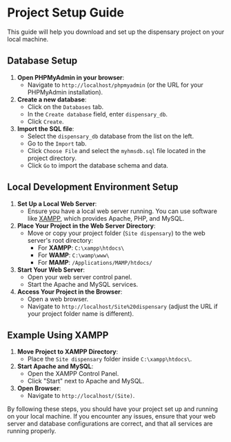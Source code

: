 # Project Setup Guide
This guide will help you download and set up the dispensary project on your local machine.

## Database Setup
1. **Open PHPMyAdmin in your browser**:
    - Navigate to `http://localhost/phpmyadmin` (or the URL for your PHPMyAdmin installation).
2. **Create a new database**:
    - Click on the `Databases` tab.
    - In the `Create database` field, enter `dispensary_db`.
    - Click `Create`.
3. **Import the SQL file**:
    - Select the `dispensary_db` database from the list on the left.
    - Go to the `Import` tab.
    - Click `Choose File` and select the `myhmsdb.sql` file located in the project directory.
    - Click `Go` to import the database schema and data.

## Local Development Environment Setup
1. **Set Up a Local Web Server**:
    - Ensure you have a local web server running. You can use software like [XAMPP](https://www.apachefriends.org/index.html), which provides Apache, PHP, and MySQL.
2. **Place Your Project in the Web Server Directory**:
    - Move or copy your project folder (`Site dispensary`) to the web server's root directory:
        - For **XAMPP**: `C:\xampp\htdocs\`
        - For **WAMP**: `C:\wamp\www\`
        - For **MAMP**: `/Applications/MAMP/htdocs/`
3. **Start Your Web Server**:
    - Open your web server control panel.
    - Start the Apache and MySQL services.
4. **Access Your Project in the Browser**:
    - Open a web browser.
    - Navigate to `http://localhost/Site%20dispensary` (adjust the URL if your project folder name is different).

## Example Using XAMPP
1. **Move Project to XAMPP Directory**:
    - Place the `Site dispensary` folder inside `C:\xampp\htdocs\`.
2. **Start Apache and MySQL**:
    - Open the XAMPP Control Panel.
    - Click "Start" next to Apache and MySQL.
3. **Open Browser**:
    - Navigate to `http://localhost/(Site)`.

By following these steps, you should have your project set up and running on your local machine. If you encounter any issues, ensure that your web server and database configurations are correct, and that all services are running properly.
